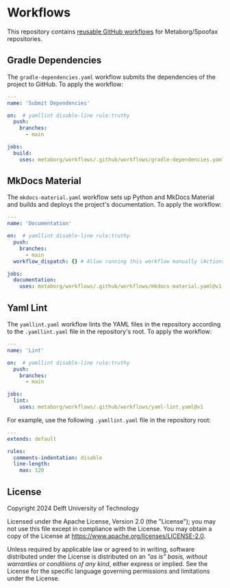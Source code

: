 # Workflows
This repository contains [reusable GitHub workflows](https://docs.github.com/en/actions/using-workflows/reusing-workflows) for Metaborg/Spoofax repositories.



## Gradle Dependencies
The `gradle-dependencies.yaml` workflow submits the dependencies of the project to GitHub. To apply the workflow:

```yaml
---
name: 'Submit Dependencies'

on:  # yamllint disable-line rule:truthy
  push:
    branches:
      - main

jobs:
  build:
    uses: metaborg/workflows/.github/workflows/gradle-dependencies.yaml@v1
```


## MkDocs Material
The `mkdocs-material.yaml` workflow sets up Python and MkDocs Material and builds and deploys the project's documentation. To apply the workflow:

```yaml
---
name: 'Documentation'

on:  # yamllint disable-line rule:truthy
  push:
    branches:
      - main
  workflow_dispatch: {} # Allow running this workflow manually (Actions tab)

jobs:
  documentation:
    uses: metaborg/workflows/.github/workflows/mkdocs-material.yaml@v1
```


## Yaml Lint
The `yamllint.yaml` workflow lints the YAML files in the repository according to the `.yamllint.yaml` file in the repository's root. To apply the workflow:

```yaml
---
name: 'Lint'

on:  # yamllint disable-line rule:truthy
  push:
    branches:
      - main

jobs:
  lint:
    uses: metaborg/workflows/.github/workflows/yaml-lint.yaml@v1
```

For example, use the following `.yamllint.yaml` file in the repository root:

```yaml
---
extends: default

rules:
  comments-indentation: disable
  line-length:
    max: 120
```



## License
Copyright 2024 Delft University of Technology

Licensed under the Apache License, Version 2.0 (the "License"); you may not use this file except in compliance with the License. You may obtain a copy of the License at <https://www.apache.org/licenses/LICENSE-2.0>.

Unless required by applicable law or agreed to in writing, software distributed under the License is distributed on an _"as is" basis, without warranties or conditions of any kind_, either express or implied. See the License for the specific language governing permissions and limitations under the License.
